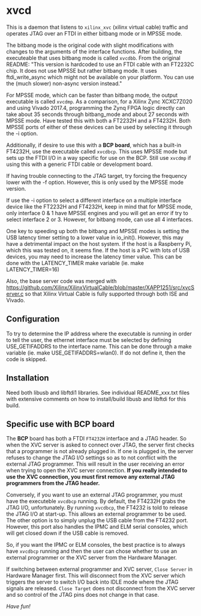 # xvcd

This is a daemon that listens to `xilinx_xvc` (xilinx virtual cable)
traffic and operates JTAG over an FTDI in either bitbang mode or in
MPSSE mode.

The bitbang mode is the original code with slight modifications with
changes to the arguments of the interface functions. After building,
the executeable that uses bitbang mode is called `xvcdbb`. From the
original README: "This version is hardcoded to use an FTDI cable with
an FT2232C chip. It does not use MPSSE but rather bitbang mode. It
uses ftdi_write_async which might not be available on your
platform. You can use the (much slower) non-async version instead."

For MPSSE mode, which can be faster than bitbang mode, the output
executable is called `xvcdmp`. As a comparison, for a Xilinx Zync
XCXC7Z020 and using Vivado 2017.4, programming the Zynq FPGA logic
directly can take about 35 seconds through bitbang_mode and about
27 seconds with MPSSE mode. Have tested this with both a FT2232H and a
FT4232H. Both MPSSE ports of either of these devices can be used by
selecting it through the -i option.

Additionally, if desire to use this with a **BCP board**, which has a
built-in FT4232H, use the executable called `xvcdbcp`. This uses MPSSE
mode but sets up the FTDI I/O in a way specific for use on the
BCP. Still use `xvcdmp` if using this with a generic FTDI cable or
development board.

If having trouble connecting to the JTAG target, try forcing the
frequency lower with the -f option. However, this is only used by the
MPSSE mode version.

If use the -i option to select a different interface on a multiple
interface device like the FT2232H and FT4232H, keep in mind that for
MPSSE mode, only interface 0 & 1 have MPSSE engines and you will get
an error if try to select interface 2 or 3. However, for bitbang mode,
can use all 4 interfaces.

One key to speeding up both the bitbang and MPSSE modes is setting the
USB latency timer setting to a lower value in io_init(). However, this
may have a detrimental impact on the host system. If the host is a
Raspberry Pi, which this was tested on, it seems fine. If the host is
a PC with lots of USB devices, you may need to increase the latency
timer value. This can be done with the LATENCY_TIMER make variable
(ie. make LATENCY_TIMER=16)

Also, the base server code was merged with
https://github.com/Xilinx/XilinxVirtualCable/blob/master/XAPP1251/src/xvcServer.c
so that Xilinx Virtual Cable is fully supported through both ISE and
Vivado.

## Configuration

To try to determine the IP address where the executable is running in
order to tell the user, the ethernet interface must be selected by
defining USE_GETIFADDRS to the interface name. This can be done
through a make variable (ie. make USE_GETIFADDRS=wlan0). If do not
define it, then the code is skipped.


## Installation

Need both libusb and libftdi1 libraries. See individual README_xxx.txt
files with extensive comments on how to install/build libusb and
libftdi for this build.

## Specific use with BCP board

The **BCP** board has both a FTDI `FT4232H` interface and a JTAG
header. So when the XVC server is asked to connect over JTAG, the
server first checks that a programmer is not already plugged in. If
one is plugged in, the server refuses to change the JTAG I/O settings
so as to not conflict with the external JTAG programmer. This will
result in the user receiving an error when trying to open the XVC
server connection. **If you really intended to use the XVC connection,
you must first remove any external JTAG programmers from the JTAG
header.**

Conversely, if you want to use an external JTAG programmer, you must
have the executeble `xvcdbcp` running. By default, the FT4232H grabs
the JTAG I/O, unfortunately. By running `xvcdbcp`, the FT4232 is told
to release the JTAG I/O at start-up. This allows an external
programmer to be used. The other option is to simply unplug the USB
cable from the FT4232 port. However, this port also handles the IPMC
and ELM serial consoles, which will get closed down if the USB cable
is removed.

So, if you want the IPMC or ELM consoles, the best practice is to
always have `xvcdbcp` running and then the user can chose whether to
use an external programmer or the XVC server from the Hardware
Manager.

If switching between external programmer and XVC server, `Close
Server` in Hardware Manager first. This will disconnect from the XVC
server which triggers the server to switch I/O back into IDLE mode
where the JTAG signals are released. `Close Target` does not
disconnect from the XVC server and so control of the JTAG pins does
not change in that case.


*Have fun!*
